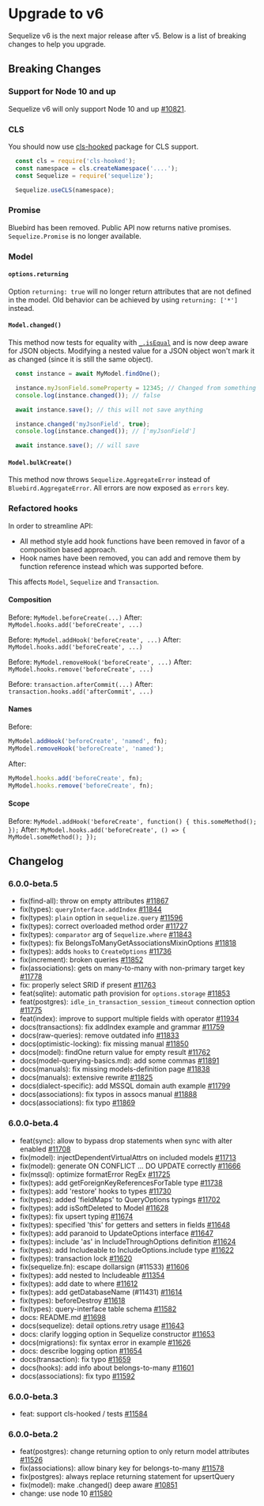 # Upgrade to v6

Sequelize v6 is the next major release after v5. Below is a list of breaking changes to help you upgrade.

## Breaking Changes

### Support for Node 10 and up

Sequelize v6 will only support Node 10 and up [#10821](https://github.com/sequelize/sequelize/issues/10821).

### CLS

You should now use [cls-hooked](https://github.com/Jeff-Lewis/cls-hooked) package for CLS support.

```js
  const cls = require('cls-hooked');
  const namespace = cls.createNamespace('....');
  const Sequelize = require('sequelize');

  Sequelize.useCLS(namespace);
```

### Promise

Bluebird has been removed. Public API now returns native promises. `Sequelize.Promise` is no longer available.

### Model

#### `options.returning`

Option `returning: true` will no longer return attributes that are not defined in the model. Old behavior can be achieved by using `returning: ['*']` instead.

#### `Model.changed()`

This method now tests for equality with [`_.isEqual`](https://lodash.com/docs/4.17.15#isEqual) and is now deep aware for JSON objects. Modifying a nested value for a JSON object won't mark it as changed (since it is still the same object).

```js
  const instance = await MyModel.findOne();

  instance.myJsonField.someProperty = 12345; // Changed from something else to 12345
  console.log(instance.changed()); // false

  await instance.save(); // this will not save anything

  instance.changed('myJsonField', true);
  console.log(instance.changed()); // ['myJsonField']

  await instance.save(); // will save
```

#### `Model.bulkCreate()`

This method now throws `Sequelize.AggregateError` instead of `Bluebird.AggregateError`. All errors are now exposed as `errors` key.

### Refactored hooks

In order to streamline API:

- All method style add hook functions have been removed in favor of a composition based approach.
- Hook names have been removed, you can add and remove them by function reference instead which was supported before.

This affects `Model`, `Sequelize` and `Transaction`.

#### Composition

Before: `MyModel.beforeCreate(...)`
After: `MyModel.hooks.add('beforeCreate', ...)`

Before: `MyModel.addHook('beforeCreate', ...)`
After: `MyModel.hooks.add('beforeCreate', ...)`

Before: `MyModel.removeHook('beforeCreate', ...)`
After: `MyModel.hooks.remove('beforeCreate', ...)`

Before: `transaction.afterCommit(...)`
After: `transaction.hooks.add('afterCommit', ...)`

#### Names

Before:

```js
MyModel.addHook('beforeCreate', 'named', fn);
MyModel.removeHook('beforeCreate', 'named');
```

After:

```js
MyModel.hooks.add('beforeCreate', fn);
MyModel.hooks.remove('beforeCreate', fn);
```

#### Scope

Before: `MyModel.addHook('beforeCreate', function() { this.someMethod(); });`
After: `MyModel.hooks.add('beforeCreate', () => { MyModel.someMethod(); });`

## Changelog

### 6.0.0-beta.5

- fix(find-all): throw on empty attributes [#11867](https://github.com/sequelize/sequelize/pull/11867)
- fix(types): `queryInterface.addIndex` [#11844](https://github.com/sequelize/sequelize/pull/11844)
- fix(types): `plain` option in `sequelize.query` [#11596](https://github.com/sequelize/sequelize/pull/11596)
- fix(types): correct overloaded method order [#11727](https://github.com/sequelize/sequelize/pull/11727)
- fix(types): `comparator` arg of `Sequelize.where` [#11843](https://github.com/sequelize/sequelize/pull/11843)
- fix(types): fix BelongsToManyGetAssociationsMixinOptions [#11818](https://github.com/sequelize/sequelize/pull/11818)
- fix(types): adds `hooks` to `CreateOptions` [#11736](https://github.com/sequelize/sequelize/pull/11736)
- fix(increment): broken queries [#11852](https://github.com/sequelize/sequelize/pull/11852)
- fix(associations): gets on many-to-many with non-primary target key [#11778](https://github.com/sequelize/sequelize11778/pull/)
- fix: properly select SRID if present [#11763](https://github.com/sequelize/sequelize/pull/11763)
- feat(sqlite): automatic path provision for `options.storage` [#11853](https://github.com/sequelize/sequelize/pull/11853)
- feat(postgres): `idle_in_transaction_session_timeout` connection option [#11775](https://github.com/sequelize/sequelize11775/pull/)
- feat(index): improve to support multiple fields with operator [#11934](https://github.com/sequelize/sequelize/pull/11934)
- docs(transactions): fix addIndex example and grammar [#11759](https://github.com/sequelize/sequelize/pull/11759)
- docs(raw-queries): remove outdated info [#11833](https://github.com/sequelize/sequelize/pull/11833)
- docs(optimistic-locking): fix missing manual [#11850](https://github.com/sequelize/sequelize/pull/11850)
- docs(model): findOne return value for empty result [#11762](https://github.com/sequelize/sequelize/pull/11762)
- docs(model-querying-basics.md): add some commas [#11891](https://github.com/sequelize/sequelize/pull/11891)
- docs(manuals): fix missing models-definition page [#11838](https://github.com/sequelize/sequelize/pull/11838)
- docs(manuals): extensive rewrite [#11825](https://github.com/sequelize/sequelize/pull/11825)
- docs(dialect-specific): add MSSQL domain auth example [#11799](https://github.com/sequelize/sequelize/pull/11799)
- docs(associations): fix typos in assocs manual [#11888](https://github.com/sequelize/sequelize/pull/11888)
- docs(associations): fix typo [#11869](https://github.com/sequelize/sequelize/pull/11869)

### 6.0.0-beta.4

- feat(sync): allow to bypass drop statements when sync with alter enabled [#11708](https://github.com/sequelize/sequelize/pull/11708)
- fix(model): injectDependentVirtualAttrs on included models [#11713](https://github.com/sequelize/sequelize/pull/11713)
- fix(model): generate ON CONFLICT ... DO UPDATE correctly [#11666](https://github.com/sequelize/sequelize/pull/11666)
- fix(mssql): optimize formatError RegEx [#11725](https://github.com/sequelize/sequelize/pull/11725)
- fix(types): add getForeignKeyReferencesForTable type [#11738](https://github.com/sequelize/sequelize/pull/11738)
- fix(types): add 'restore' hooks to types [#11730](https://github.com/sequelize/sequelize/pull/11730)
- fix(types): added 'fieldMaps' to QueryOptions typings [#11702](https://github.com/sequelize/sequelize/pull/11702)
- fix(types): add isSoftDeleted to Model [#11628](https://github.com/sequelize/sequelize/pull/11628)
- fix(types): fix upsert typing [#11674](https://github.com/sequelize/sequelize/pull/11674)
- fix(types): specified 'this' for getters and setters in fields [#11648](https://github.com/sequelize/sequelize/pull/11648)
- fix(types): add paranoid to UpdateOptions interface [#11647](https://github.com/sequelize/sequelize/pull/11647)
- fix(types): include 'as' in IncludeThroughOptions definition [#11624](https://github.com/sequelize/sequelize/pull/11624)
- fix(types): add Includeable to IncludeOptions.include type [#11622](https://github.com/sequelize/sequelize/pull/11622)
- fix(types): transaction lock [#11620](https://github.com/sequelize/sequelize/pull/11620)
- fix(sequelize.fn): escape dollarsign (#11533) [#11606](https://github.com/sequelize/sequelize/pull/11606)
- fix(types): add nested to Includeable [#11354](https://github.com/sequelize/sequelize/pull/11354)
- fix(types): add date to where [#11612](https://github.com/sequelize/sequelize/pull/11612)
- fix(types): add getDatabaseName (#11431) [#11614](https://github.com/sequelize/sequelize/pull/11614)
- fix(types): beforeDestroy [#11618](https://github.com/sequelize/sequelize/pull/11618)
- fix(types): query-interface table schema [#11582](https://github.com/sequelize/sequelize/pull/11582)
- docs: README.md [#11698](https://github.com/sequelize/sequelize/pull/11698)
- docs(sequelize): detail options.retry usage [#11643](https://github.com/sequelize/sequelize/pull/11643)
- docs: clarify logging option in Sequelize constructor [#11653](https://github.com/sequelize/sequelize/pull/11653)
- docs(migrations): fix syntax error in example [#11626](https://github.com/sequelize/sequelize/pull/11626)
- docs: describe logging option [#11654](https://github.com/sequelize/sequelize/pull/11654)
- docs(transaction): fix typo [#11659](https://github.com/sequelize/sequelize/pull/11659)
- docs(hooks): add info about belongs-to-many [#11601](https://github.com/sequelize/sequelize/pull/11601)
- docs(associations): fix typo [#11592](https://github.com/sequelize/sequelize/pull/11592)

### 6.0.0-beta.3

- feat: support cls-hooked / tests [#11584](https://github.com/sequelize/sequelize/pull/11584)

### 6.0.0-beta.2

- feat(postgres): change returning option to only return model attributes [#11526](https://github.com/sequelize/sequelize/pull/11526)
- fix(associations): allow binary key for belongs-to-many [#11578](https://github.com/sequelize/sequelize/pull/11578)
- fix(postgres): always replace returning statement for upsertQuery
- fix(model): make .changed() deep aware [#10851](https://github.com/sequelize/sequelize/pull/10851)
- change: use node 10 [#11580](https://github.com/sequelize/sequelize/pull/11580)
